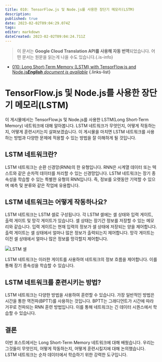 ```yaml
---
title: 010: TensorFlow.js 및 Node.js를 사용한 장단기 메모리(LSTM)
description: 
published: true
date: 2023-02-02T09:04:29.074Z
tags: 
editor: markdown
dateCreated: 2023-02-02T09:04:24.711Z
---
```


> 이 문서는 **Google Cloud Translation API를 사용해 자동 번역**되었습니다.
어떤 문서는 원문을 읽는게 나을 수도 있습니다.{.is-info}



- [010: Long Short-Term Memory (LSTM) with TensorFlow.js and Node.js***English** document is available*](/en/Knowledge-base/TensorFlow-js/Learning/010-long-short-term-memory-lstm-with-tensorflow-js-and-node-js)
{.links-list}


# TensorFlow.js 및 Node.js를 사용한 장단기 메모리(LSTM)

이 게시물에서는 TensorFlow.js 및 Node.js를 사용한 LSTM(Long Short-Term Memory) 네트워크에 대해 알아봅니다. LSTM 네트워크가 무엇인지, 어떻게 작동하는지, 어떻게 훈련시키는지 살펴보겠습니다. 이 게시물을 마치면 LSTM 네트워크를 사용하는 방법과 다양한 문제에 적용할 수 있는 방법을 잘 이해하게 될 것입니다.

## LSTM 네트워크란?

LSTM 네트워크는 순환 신경망(RNN)의 한 유형입니다. RNN은 시계열 데이터 또는 텍스트와 같은 순차적 데이터를 처리할 수 있는 신경망입니다. LSTM 네트워크는 장기 종속성을 학습할 수 있는 특별한 유형의 RNN입니다. 즉, 정보를 오랫동안 기억할 수 있으며 예측 및 분류와 같은 작업에 유용합니다.

## LSTM 네트워크는 어떻게 작동하나요?

LSTM 네트워크는 LSTM 셀로 구성됩니다. 각 LSTM 셀에는 셀 상태와 입력 게이트, 출력 게이트 및 망각 게이트가 있습니다. 셀 상태는 장기간 정보를 저장할 수 있는 메모리와 같습니다. 입력 게이트는 현재 입력의 정보가 셀 상태에 저장되는 양을 제어합니다. 출력 게이트는 셀 상태에서 얼마나 많은 정보가 출력되는지 제어합니다. 망각 게이트는 이전 셀 상태에서 얼마나 많은 정보를 망각할지 제어합니다.

![LSTM 셀](https://raw.githubusercontent.com/tensorflow/tfjs-layers/master/resources/lstm_cell.png)

LSTM 네트워크는 이러한 게이트를 사용하여 네트워크의 정보 흐름을 제어합니다. 이를 통해 장기 종속성을 학습할 수 있습니다.

## LSTM 네트워크를 훈련시키는 방법?

LSTM 네트워크는 다양한 방법을 사용하여 훈련할 수 있습니다. 가장 일반적인 방법은 시간을 통한 역전파(BPTT)를 사용하는 것입니다. BPTT는 그래디언트가 시간에 따라 거꾸로 전파되는 RNN 훈련 방법입니다. 이를 통해 네트워크는 긴 데이터 시퀀스에서 학습할 수 있습니다.

## 결론

이번 포스트에서는 Long Short-Term Memory 네트워크에 대해 배웠습니다. 우리는 그것들이 무엇인지, 어떻게 작동하는지, 어떻게 훈련시킬지에 대해 논의했습니다. LSTM 네트워크는 순차 데이터에서 학습하기 위한 강력한 도구입니다.